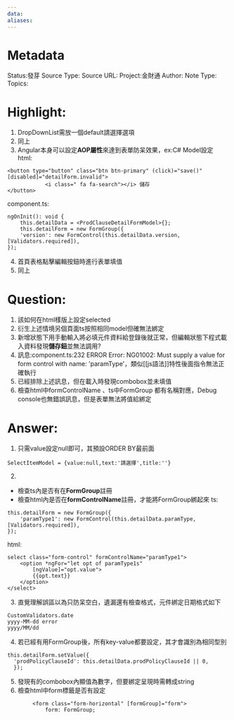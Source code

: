 ```yaml
---
data:
aliases:
---
```

# Metadata
Status:發芽
Source Type:
Source URL:
Project:金財通
Author:
Note Type:
Topics:


# Highlight:
1. DropDownList需放一個default請選擇選項
2. 同上
3. Angular本身可以設定**AOP屬性**來達到表單防呆效果，ex:C# Model設定
html:
```
<button type="button" class="btn btn-primary" (click)="save()" [disabled]="detailForm.invalid">
            <i class=" fa fa-search"></i> 儲存
</button>
```
component.ts:
```
ngOnInit(): void {
	this.detailData = <ProdClauseDetailFormModel>{};
	this.detailForm = new FormGroup({
	'version': new FormControl(this.detailData.version, [Validators.required]),
});

```
4. 首頁表格點擊編輯按鈕時進行表單填值
5. 同上
# Question:
1. 該如何在html樣版上設定selected
2. 衍生上述情境另個頁面ts按照相同model但確無法綁定
3. 新增狀態下用手動輸入將必填元件資料給登錄後就正常，但編輯狀態下程式載入資料發現**儲存鈕**並無法調用?
4. 訊息:component.ts:232 ERROR Error: NG01002: Must supply a value for form control with name: 'paramType'，類似[[js語法]]特性後面指令無法正確執行
5. 已經排除上述訊息，但在載入時發現combobox並未填值
6. 檢查html中formControlName 、ts中FormGroup 都有名稱對應，Debug console也無錯誤訊息，但是表單無法將值給綁定
# Answer:
1. 只需value設定null即可，其預設ORDER BY最前面
```
SelectItemModel = {value:null,text:'請選擇',title:''}
```
2. 
- 檢查ts內是否有在**FormGroup**註冊
- 檢查html內是否在**formControlName**註冊，才能將FormGroup綁起來
ts:
```
this.detailForm = new FormGroup({
	'paramType1': new FormControl(this.detailData.paramType, [Validators.required]),
});
```
html:
```
select class="form-control" formControlName="paramType1">
	<option *ngFor="let opt of paramType1s"
		[ngValue]="opt.value">
		{{opt.text}}
	</option>
</select>
```
3. 直覺理解誤區以為只防呆空白，遺漏還有檢查格式，元件綁定日期格式如下
```
CustomValidators.date
yyyy-MM-dd error
yyyy/MM/dd
```
4. 若已經有用FormGroup後，所有key-value都要設定，其才會識別為相同型別
```
this.detailForm.setValue({
  'prodPolicyClauseId': this.detailData.prodPolicyClauseId || 0,
  });
```
5. 發現有的combobox內顯值為數字，但要綁定呈現時需轉成string
6. 檢查html中form標籤是否有設定
```
        <form class="form-horizontal" [formGroup]="form">
            form: FormGroup;
```